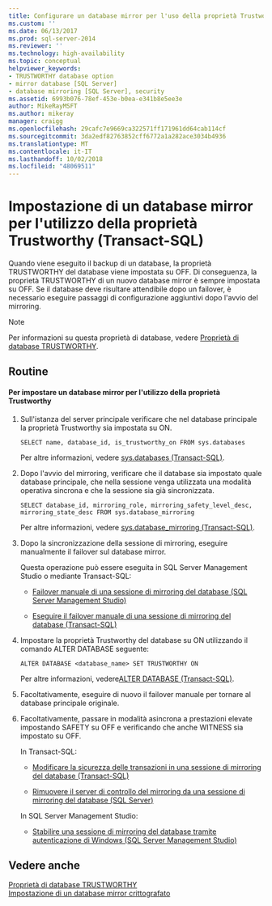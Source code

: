 ```yaml
---
title: Configurare un database mirror per l'uso della proprietà Trustworthy (Transact-SQL) | Microsoft Docs
ms.custom: ''
ms.date: 06/13/2017
ms.prod: sql-server-2014
ms.reviewer: ''
ms.technology: high-availability
ms.topic: conceptual
helpviewer_keywords:
- TRUSTWORTHY database option
- mirror database [SQL Server]
- database mirroring [SQL Server], security
ms.assetid: 6993b076-78ef-453e-b0ea-e341b8e5ee3e
author: MikeRayMSFT
ms.author: mikeray
manager: craigg
ms.openlocfilehash: 29cafc7e9669ca322571ff171961dd64cab114cf
ms.sourcegitcommit: 3da2edf82763852cff6772a1a282ace3034b4936
ms.translationtype: MT
ms.contentlocale: it-IT
ms.lasthandoff: 10/02/2018
ms.locfileid: "48069511"
---
```

# <a name="set-up-a-mirror-database-to-use-the-trustworthy-property-transact-sql"></a>Impostazione di un database mirror per l'utilizzo della proprietà Trustworthy (Transact-SQL)
  Quando viene eseguito il backup di un database, la proprietà TRUSTWORTHY del database viene impostata su OFF. Di conseguenza, la proprietà TRUSTWORTHY di un nuovo database mirror è sempre impostata su OFF. Se il database deve risultare attendibile dopo un failover, è necessario eseguire passaggi di configurazione aggiuntivi dopo l'avvio del mirroring.  
  
> [!NOTE]  
>  Per informazioni su questa proprietà di database, vedere [Proprietà di database TRUSTWORTHY](../../relational-databases/security/trustworthy-database-property.md).  
  
## <a name="procedure"></a>Routine  
  
#### <a name="to-setup-a-mirror-database-to-use-the-trustworthy-property"></a>Per impostare un database mirror per l'utilizzo della proprietà Trustworthy  
  
1.  Sull'istanza del server principale verificare che nel database principale la proprietà Trustworthy sia impostata su ON.  
  
    ```  
    SELECT name, database_id, is_trustworthy_on FROM sys.databases   
    ```  
  
     Per altre informazioni, vedere [sys.databases &#40;Transact-SQL&#41;](/sql/relational-databases/system-catalog-views/sys-databases-transact-sql).  
  
2.  Dopo l'avvio del mirroring, verificare che il database sia impostato quale database principale, che nella sessione venga utilizzata una modalità operativa sincrona e che la sessione sia già sincronizzata.  
  
    ```  
    SELECT database_id, mirroring_role, mirroring_safety_level_desc, mirroring_state_desc FROM sys.database_mirroring  
    ```  
  
     Per altre informazioni, vedere [sys.database_mirroring &#40;Transact-SQL&#41;](/sql/relational-databases/system-catalog-views/sys-database-mirroring-transact-sql).  
  
3.  Dopo la sincronizzazione della sessione di mirroring, eseguire manualmente il failover sul database mirror.  
  
     Questa operazione può essere eseguita in SQL Server Management Studio o mediante Transact-SQL:  
  
    -   [Failover manuale di una sessione di mirroring del database &#40;SQL Server Management Studio&#41;](manually-fail-over-a-database-mirroring-session-sql-server-management-studio.md)  
  
    -   [Eseguire il failover manuale di una sessione di mirroring del database &#40;Transact-SQL&#41;](manually-fail-over-a-database-mirroring-session-transact-sql.md)  
  
4.  Impostare la proprietà Trustworthy del database su ON utilizzando il comando ALTER DATABASE seguente:  
  
    ```  
    ALTER DATABASE <database_name> SET TRUSTWORTHY ON  
    ```  
  
     Per altre informazioni, vedere[ALTER DATABASE &#40;Transact-SQL&#41;](/sql/t-sql/statements/alter-database-transact-sql).  
  
5.  Facoltativamente, eseguire di nuovo il failover manuale per tornare al database principale originale.  
  
6.  Facoltativamente, passare in modalità asincrona a prestazioni elevate impostando SAFETY su OFF e verificando che anche WITNESS sia impostato su OFF.  
  
     In Transact-SQL:  
  
    -   [Modificare la sicurezza delle transazioni in una sessione di mirroring del database &#40;Transact-SQL&#41;](change-transaction-safety-in-a-database-mirroring-session-transact-sql.md)  
  
    -   [Rimuovere il server di controllo del mirroring da una sessione di mirroring del database &#40;SQL Server&#41;](remove-the-witness-from-a-database-mirroring-session-sql-server.md)  
  
     In SQL Server Management Studio:  
  
    -   [Stabilire una sessione di mirroring del database tramite autenticazione di Windows &#40;SQL Server Management Studio&#41;](establish-database-mirroring-session-windows-authentication.md)  
  
## <a name="see-also"></a>Vedere anche  
 [Proprietà di database TRUSTWORTHY](../../relational-databases/security/trustworthy-database-property.md)   
 [Impostazione di un database mirror crittografato](set-up-an-encrypted-mirror-database.md)  
  
  
